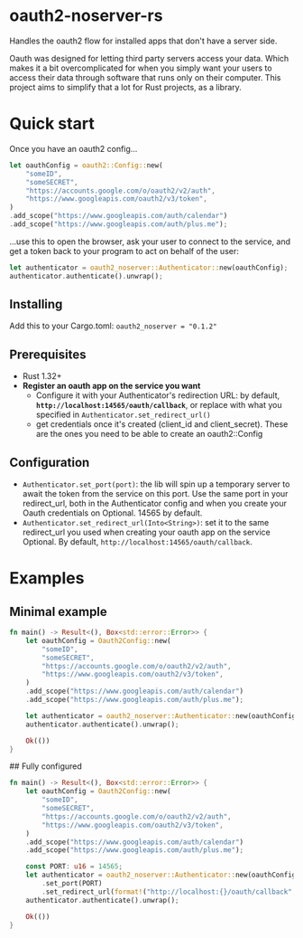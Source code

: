 # oauth2-noserver-rs
Handles the oauth2 flow for installed apps that don't have a server side.

Oauth was designed for letting third party servers access your data. Which makes it a bit overcomplicated for when you simply want your users to access their data through software that runs only on their computer.
This project aims to simplify that a lot for Rust projects, as a library.

# Quick start

Once you have an oauth2 config...
```rust
let oauthConfig = oauth2::Config::new(
    "someID",
    "someSECRET",
    "https://accounts.google.com/o/oauth2/v2/auth",
    "https://www.googleapis.com/oauth2/v3/token",
)
.add_scope("https://www.googleapis.com/auth/calendar")
.add_scope("https://www.googleapis.com/auth/plus.me");
```

...use this to open the browser, ask your user to connect to the service, and get a token back to your program to act on behalf of the user:
```rust
let authenticator = oauth2_noserver::Authenticator::new(oauthConfig);
authenticator.authenticate().unwrap();
```

## Installing
Add this to your Cargo.toml:
`oauth2_noserver = "0.1.2"`

## Prerequisites

- Rust 1.32+
- **Register an oauth app on the service you want**
    - Configure it with your Authenticator's redirection URL: by default, **`http://localhost:14565/oauth/callback`**, or replace with what you specified in `Authenticator.set_redirect_url()`
    - get credentials once it's created (client_id and client_secret). These are the ones you need to be able to create an oauth2::Config

## Configuration

- `Authenticator.set_port(port)`: the lib will spin up a temporary server to await the token from the service on this port.
    Use the same port in your redirect_url, both in the Authenticator config and when you create your Oauth credentials on 
    Optional. 14565 by default.
- `Authenticator.set_redirect_url(Into<String>)`: set it to the same redirect_url you used when creating your oauth app on the service
    Optional. By default, `http://localhost:14565/oauth/callback`.


# Examples

## Minimal example
```rust
fn main() -> Result<(), Box<std::error::Error>> {
    let oauthConfig = Oauth2Config::new(
        "someID",
        "someSECRET",
        "https://accounts.google.com/o/oauth2/v2/auth",
        "https://www.googleapis.com/oauth2/v3/token",
    )
    .add_scope("https://www.googleapis.com/auth/calendar")
    .add_scope("https://www.googleapis.com/auth/plus.me");

    let authenticator = oauth2_noserver::Authenticator::new(oauthConfig);
    authenticator.authenticate().unwrap();

    Ok(())
}
```

## Fully configured

```rust
fn main() -> Result<(), Box<std::error::Error>> {
    let oauthConfig = Oauth2Config::new(
        "someID",
        "someSECRET",
        "https://accounts.google.com/o/oauth2/v2/auth",
        "https://www.googleapis.com/oauth2/v3/token",
    )
    .add_scope("https://www.googleapis.com/auth/calendar")
    .add_scope("https://www.googleapis.com/auth/plus.me");

    const PORT: u16 = 14565;
    let authenticator = oauth2_noserver::Authenticator::new(oauthConfig)
        .set_port(PORT)
        .set_redirect_url(format!("http://localhost:{}/oauth/callback", PORT));
    authenticator.authenticate().unwrap();

    Ok(())
}
